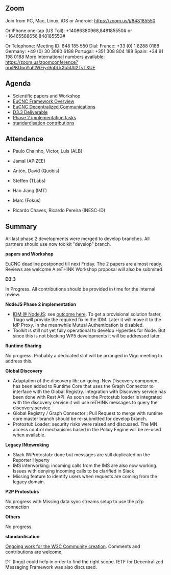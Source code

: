 ## Zoom

Join from PC, Mac, Linux, iOS or Android: https://zoom.us/j/848185550

Or iPhone one-tap (US Toll):  +14086380968,848185550# or +16465588656,848185550#

Or Telephone:
    Meeting ID: 848 185 550
  Dial:
    France: +33 (0) 1 8288 0188
    Germany: +49 (0) 30 3080 6188
    Portugal: +351 308 804 188
    Spain: +34 91 198 0188
  More  International numbers available: https://zoom.us/zoomconference?m=PKUopYuhtWEiyr9q0LkXo5tAI2TvTXUE

Agenda
------

-	Scientific papers and Workshop
  - [EuCNC Framework Overview](https://www.overleaf.com/8061889zrdzrgkwbvky#/28442417/ )
  - [EuCNC Decentralized Communications](https://www.overleaf.com/8143606wbzdvpjmwbgz)
- [ D3.3 Deliverable](https://github.com/reTHINK-project/core-framework/projects/1)
- [Phase 2 implementation tasks](https://github.com/orgs/reTHINK-project/projects/1)
-	[standardisation contributions](https://github.com/reTHINK-project/core-framework/issues/168)

Attendance
----------

-	Paulo Chainho, Victor, Luis (ALB)

- Jamal (APIZEE)

- Antón, David (Quobis)

- Steffen (TLabs)

- Hao Jiang (IMT)

- Marc (Fokus)

- Ricardo Chaves, Ricardo Pereira (INESC-ID)




Summary
-------

All last phase 2 developments were merged to develop branches. All partners should use now toolkit "develop" branch.

**papers and Workshop**

EuCNC deadline postponed till next Friday.
The 2 papers are almost ready. Reviews are welcome
A reTHINK Workshop proposal will also be submited

**D3.3**

In Progress. All contributions should be provided in time for the internal review.

**NodeJS Phase 2 implementation**

- [IDM @ NodeJS](https://github.com/reTHINK-project/specs/issues/17): see [outcome here](https://github.com/reTHINK-project/specs/issues/17#issuecomment-261919199). To get a provisional solution faster, Tiago will provide the required fix in the IDM. Later it will move it to the IdP Proxy. In the meanwhile Mutual Authentication is disabled.
- Toolkit is still not yet fully operational to develop Hyperties for Node. But since this is not blocking WP5 developments it will be addressed later.

**Runtime Sharing**

No progress.
Probably a dedicated slot will be arranged in Vigo meeting to address this.

**Global Discovery**

- Adaptation of the discovery lib: on-going. New Discovery component has been added to Runtime Core that uses the Graph Connector to interface with the Global Registry. Integration with Discovery service has been done with Rest API. As soon as the Protostub loader is integrated with the discovery service it will use reTHINK messages to query the discovery service.
- Global Registry / Graph Connector : Pull Request to merge with runtime core master branch should be re-submitted for develop branch.
- Protostub Loader: security risks were raised and discussed. The MN access control mechanisms based in the Policy Engine will be re-used when available.

**Legacy INtewroking**

- Slack IWProtostub: done but messages are still duplicated on the Reporter Hyperty
- IMS interworking: incoming calls from the IMS are also now working. Issues with denying incoming calls to be clarified in Slack
- Missing feature to identify users when requests are coming from the legacy domain.

**P2P Protostubs**

No progress with Missing data sync streams setup to use the p2p connection

**Others**

No progress.

**standardisation**

[Ongoing work for the W3C Community creation](https://github.com/reTHINK-project/core-framework/tree/master/docs/standards/W3C). Comments and contributions are welcome,

DT (Ingo) could help in order to find the right scope.
IETF for Decentralized Messaging Framework was also discussed.
